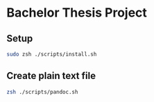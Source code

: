 # Bachelor Thesis Project
## Setup
```sh
sudo zsh ./scripts/install.sh
```
## Create plain text file
```sh
zsh ./scripts/pandoc.sh
```


